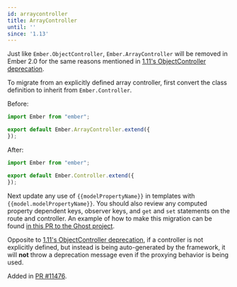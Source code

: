 ```yaml
---
id: arraycontroller
title: ArrayController
until: ''
since: '1.13'
---
```


Just like `Ember.ObjectController`, `Ember.ArrayController` will be removed in
Ember 2.0 for the same reasons mentioned in [1.11's ObjectController
deprecation](http://emberjs.com/deprecations/v1.x/#toc_objectcontroller).

To migrate from an explicitly defined array controller, first convert
the class definition to inherit from `Ember.Controller`.

Before:

```javascript
import Ember from "ember";

export default Ember.ArrayController.extend({
});
```

After:

```javascript
import Ember from "ember";

export default Ember.Controller.extend({
});
```

Next update any use of `{{modelPropertyName}}` in templates with `{{model.modelPropertyName}}`.
You should also review any computed property dependent keys, observer keys, and `get` and `set`
statements on the route and controller. An example of how to make this migration can
be found [in this PR to the Ghost project](https://github.com/TryGhost/Ghost/pull/5468).

Opposite to [1.11's ObjectController deprecation](http://emberjs.com/deprecations/v1.x/#toc_objectcontroller),
if a controller is not explicitly defined, but instead is being auto-generated
by the framework, it will **not** throw a deprecation message even if the
proxying behavior is being used.

Added in [PR #11476](https://github.com/emberjs/ember.js/pull/11476).